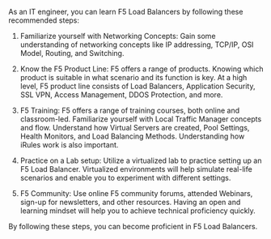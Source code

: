 As an IT engineer, you can learn F5 Load Balancers by following these recommended steps:

1. Familiarize yourself with Networking Concepts: Gain some understanding of networking concepts like IP addressing, TCP/IP, OSI Model, Routing, and Switching.

2. Know the F5 Product Line: F5 offers a range of products. Knowing which product is suitable in what scenario and its function is key. At a high level, F5 product line consists of Load Balancers, Application Security, SSL VPN, Access Management, DDOS Protection, and more.

3. F5 Training: F5 offers a range of training courses, both online and classroom-led. Familiarize yourself with Local Traffic Manager concepts and flow. Understand how Virtual Servers are created, Pool Settings, Health Monitors, and Load Balancing Methods. Understanding how iRules work is also important.

4. Practice on a Lab setup: Utilize a virtualized lab to practice setting up an F5 Load Balancer. Virtualized environments will help simulate real-life scenarios and enable you to experiment with different settings.

5. F5 Community: Use online F5 community forums, attended Webinars, sign-up for newsletters, and other resources. Having an open and learning mindset will help you to achieve technical proficiency quickly.

By following these steps, you can become proficient in F5 Load Balancers.

